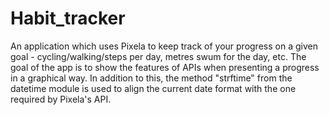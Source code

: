# Habit_tracker
An application which uses Pixela to keep track of your progress on a given goal - cycling/walking/steps per day, metres swum for the day, etc. The goal of the app is to show the features of APIs when presenting a progress in a graphical way. 
In addition to this, the method "strftime" from the datetime module is used to align the current date format with the one required by Pixela's API.
